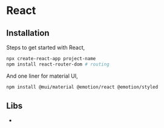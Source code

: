 # React

## Installation

Steps to get started with React,

```bash
npx create-react-app project-name
npm install react-router-dom # routing
```

And one liner for material UI,

```bash
npm install @mui/material @emotion/react @emotion/styled
```

## Libs

- 